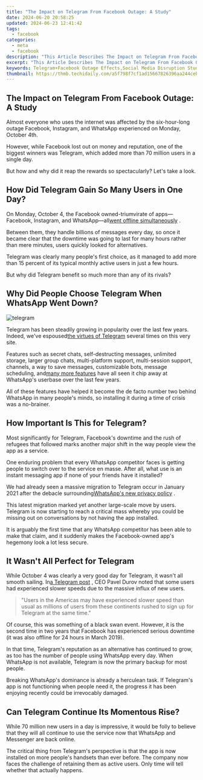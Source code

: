 ```yaml
---
title: "The Impact on Telegram From Facebook Outage: A Study"
date: 2024-06-20 20:58:25
updated: 2024-06-23 12:41:42
tags:
  - facebook
categories:
  - meta
  - facebook
description: "This Article Describes The Impact on Telegram From Facebook Outage: A Study"
excerpt: "This Article Describes The Impact on Telegram From Facebook Outage: A Study"
keywords: Telegram+Facebook Outage Effects,Social Media Disruption Study,Tech Platform Downtime Analysis,Outage Impact on Communication Tools,Facebook Crash Influence,Messaging App Performance Test,Social Network Failure Consequences
thumbnail: https://thmb.techidaily.com/a5f798f7cf1ad15667826396aa244ceb4353a103f9fb628a857687ce3978b94e.png
---
```


## The Impact on Telegram From Facebook Outage: A Study

 Almost everyone who uses the internet was affected by the six-hour-long outage Facebook, Instagram, and WhatsApp experienced on Monday, October 4th.

 However, while Facebook lost out on money and reputation, one of the biggest winners was Telegram, which added more than 70 million users in a single day.

 But how and why did it reap the rewards so spectacularly? Let's take a look.

## How Did Telegram Gain So Many Users in One Day?

 On Monday, October 4, the Facebook owned-triumvirate of apps—Facebook, Instagram, and WhatsApp—all[went offline simultaneously](https://www.makeuseof.com/why-facebook-whatsapp-instagram-offline-six-hours/) .

 Between them, they handle billions of messages every day, so once it became clear that the downtime was going to last for many hours rather than mere minutes, users quickly looked for alternatives.

 Telegram was clearly many people's first choice, as it managed to add more than 15 percent of its typical monthly active users in just a few hours.

But why did Telegram benefit so much more than any of its rivals?

## Why Did People Choose Telegram When WhatsApp Went Down?

![telegram](https://static1.makeuseofimages.com/wordpress/wp-content/uploads/2021/10/telegram.png)

 Telegram has been steadily growing in popularity over the last few years. Indeed, we've espoused[the virtues of Telegram](https://www.makeuseof.com/reasons-why-people-leaving-whatsapp-for-telegram/) several times on this very site.

 Features such as secret chats, self-destructing messages, unlimited storage, larger group chats, multi-platform support, multi-session support, channels, a way to save messages, customizable bots, message scheduling, and[many more features](https://www.makeuseof.com/tag/useful-telegram-features/) have all seen it chip away at WhatsApp's userbase over the last few years.

 All of these features have helped it become the de facto number two behind WhatsApp in many people's minds, so installing it during a time of crisis was a no-brainer.

## How Important Is This for Telegram?

 Most significantly for Telegram, Facebook's downtime and the rush of refugees that followed marks another major shift in the way people view the app as a service.

 One enduring problem that every WhatsApp competitor faces is getting people to switch over to the service en masse. After all, what use is an instant messaging app if none of your friends have it installed?

 We had already seen a massive migration to Telegram occur in January 2021 after the debacle surrounding[WhatsApp's new privacy policy](https://www.makeuseof.com/whatsapp-forces-share-data-with-facebook/) .

 This latest migration marked yet another large-scale move by users. Telegram is now starting to reach a critical mass whereby you could be missing out on conversations by not having the app installed.

 It is arguably the first time that any WhatsApp competitor has been able to make that claim, and it suddenly makes the Facebook-owned app's hegemony look a lot less secure.

## It Wasn't All Perfect for Telegram

 While October 4 was clearly a very good day for Telegram, it wasn't all smooth sailing. In[a Telegram post](https://t.me/durov/170) , CEO Pavel Durov noted that some users had experienced slower speeds due to the massive influx of new users.

> "Users in the Americas may have experienced slower speed than usual as millions of users from these continents rushed to sign up for Telegram at the same time."

 Of course, this was something of a black swan event. However, it is the second time in two years that Facebook has experienced serious downtime (it was also offline for 24 hours in March 2019).

 In that time, Telegram's reputation as an alternative has continued to grow, as too has the number of people using WhatsApp every day. When WhatsApp is not available, Telegram is now the primary backup for most people.

 Breaking WhatsApp's dominance is already a herculean task. If Telegram's app is not functioning when people need it, the progress it has been enjoying recently could be irrevocably damaged.

## Can Telegram Continue Its Momentous Rise?

 While 70 million new users in a day is impressive, it would be folly to believe that they will all continue to use the service now that WhatsApp and Messenger are back online.

 The critical thing from Telegram's perspective is that the app is now installed on more people's handsets than ever before. The company now faces the challenge of retaining them as active users. Only time will tell whether that actually happens.


<ins class="adsbygoogle"
     style="display:block"
     data-ad-format="autorelaxed"
     data-ad-client="ca-pub-7571918770474297"
     data-ad-slot="1223367746"></ins>



<ins class="adsbygoogle"
     style="display:block"
     data-ad-client="ca-pub-7571918770474297"
     data-ad-slot="8358498916"
     data-ad-format="auto"
     data-full-width-responsive="true"></ins>
